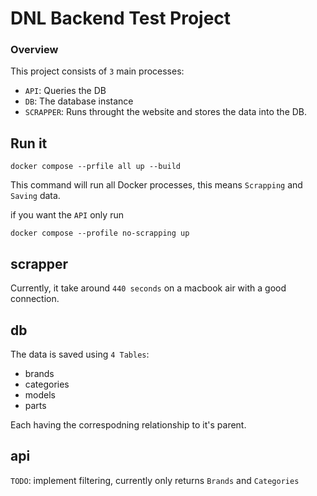 # DNL Backend Test Project

### Overview
This project consists of `3` main processes:
- `API`: Queries the DB
- `DB`: The database instance
- `SCRAPPER`: Runs throught the website and stores the data into the DB.

## Run it
```
docker compose --prfile all up --build
```
This command will run all Docker processes, this means `Scrapping` and `Saving` data.


if you want the `API` only run
```
docker compose --profile no-scrapping up 
```


## scrapper
Currently, it take around `440 seconds` on a macbook air with a good connection.

## db
The data is saved using `4 Tables`:
- brands
- categories
- models
- parts

Each having the correspodning relationship to it's parent.

## api
`TODO`: implement filtering, currently only returns `Brands` and `Categories`

